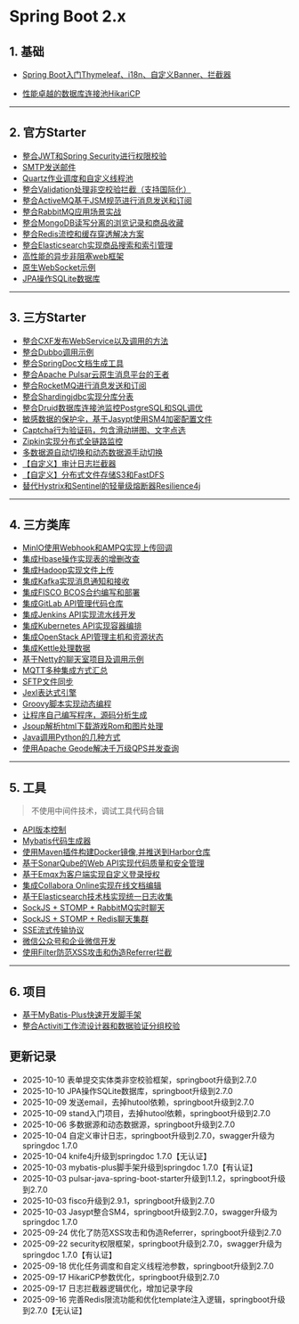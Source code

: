 # Spring Boot 2.x

## 1. 基础

- [Spring Boot入门Thymeleaf、i18n、自定义Banner、拦截器](https://github.com/xzh-net/spring-boot2/tree/main/spring-boot-stand)

- [性能卓越的数据库连接池HikariCP](https://github.com/xzh-net/spring-boot2/tree/main/spring-boot-hikaricp)

---


## 2. 官方Starter

- [整合JWT和Spring Security进行权限校验](https://github.com/xzh-net/spring-boot2/tree/main/spring-boot-security)
- [SMTP发送邮件](https://github.com/xzh-net/spring-boot2/tree/main/spring-boot-email)
- [Quartz作业调度和自定义线程池](https://github.com/xzh-net/spring-boot2/tree/main/spring-boot-quartz)
- [整合Validation处理非空校验拦截（支持国际化）](https://github.com/xzh-net/spring-boot2/tree/main/spring-boot-validation)
- [整合ActiveMQ基于JSM规范进行消息发送和订阅](https://github.com/xzh-net/spring-boot2/tree/main/spring-boot-jms)
- [整合RabbitMQ应用场景实战](https://github.com/xzh-net/spring-boot2/tree/main/spring-boot-rabbitmq)
- [整合MongoDB读写分离的浏览记录和商品收藏](https://github.com/xzh-net/spring-boot2/tree/main/spring-boot-mongo)
- [整合Redis流控和缓存穿透解决方案](https://github.com/xzh-net/spring-boot2/tree/main/spring-boot-redis)
- [整合Elasticsearch实现商品搜索和索引管理](https://github.com/xzh-net/spring-boot2/tree/main/spring-boot-elasticsearch)
- [高性能的异步非阻塞web框架](https://github.com/xzh-net/spring-boot2/tree/main/spring-boot-webflux)
- [原生WebSocket示例](https://github.com/xzh-net/spring-boot2/tree/main/spring-boot-websocket)
- [JPA操作SQLite数据库](https://github.com/xzh-net/spring-boot2/tree/main/spring-boot-sqlite)

---

## 3. 三方Starter

- [整合CXF发布WebService以及调用的方法](https://github.com/xzh-net/spring-boot2/tree/main/spring-boot-cxf)
- [整合Dubbo调用示例](https://github.com/xzh-net/spring-boot2/tree/main/spring-boot-dubbo)
- [整合SpringDoc文档生成工具](https://github.com/xzh-net/spring-boot2/tree/main/spring-boot-springdoc)
- [整合Apache Pulsar云原生消息平台的王者](https://github.com/xzh-net/spring-boot2/tree/main/spring-boot-pulsar)
- [整合RocketMQ进行消息发送和订阅](https://github.com/xzh-net/spring-boot2/tree/main/spring-boot-rocketmq)
- [整合Shardingjdbc实现分库分表](https://github.com/xzh-net/spring-boot2/tree/main/spring-boot-sharding-jdbc)
- [整合Druid数据库连接池监控PostgreSQL和SQL调优](https://github.com/xzh-net/spring-boot2/tree/main/spring-boot-pg-jmeter)
- [敏感数据的保护伞，基于Jasypt使用SM4加密配置文件](https://github.com/xzh-net/spring-boot2/tree/main/spring-boot-jasypt)
- [Captcha行为验证码，包含滑动拼图、文字点选](https://github.com/xzh-net/spring-boot2/tree/main/spring-boot-captcha)
- [Zipkin实现分布式全链路监控](https://github.com/xzh-net/spring-boot2/tree/main/spring-boot-zipkin)
- [多数据源自动切换和动态数据源手动切换](https://github.com/xzh-net/spring-boot2/tree/main/spring-boot-datasource)
- [【自定义】审计日志拦截器](https://github.com/xzh-net/spring-boot2/tree/main/spring-boot-log)
- [【自定义】分布式文件存储S3和FastDFS](https://github.com/xzh-net/spring-boot2/tree/main/spring-boot-oss-starter)
- [替代Hystrix和Sentinel的轻量级熔断器Resilience4j](https://github.com/xzh-net/spring-boot2/tree/main/spring-boot-resilience4j)

---

## 4. 三方类库

- [MinIO使用Webhook和AMPQ实现上传回调](https://github.com/xzh-net/spring-boot2/tree/main/spring-boot-minio)
- [集成Hbase操作实现表的增删改查](https://github.com/xzh-net/spring-boot2/tree/main/spring-boot-hbase)
- [集成Hadoop实现文件上传](https://github.com/xzh-net/spring-boot2/tree/main/spring-boot-hdfs)
- [集成Kafka实现消息通知和接收](https://github.com/xzh-net/spring-boot2/tree/main/spring-boot-kafka)
- [集成FISCO BCOS合约编写和部署](https://github.com/xzh-net/spring-boot2/tree/main/spring-boot-fisco)
- [集成GitLab API管理代码仓库](https://github.com/xzh-net/spring-boot2/tree/main/spring-boot-gitlab)
- [集成Jenkins API实现流水线开发](https://github.com/xzh-net/spring-boot2/tree/main/spring-boot-jenkins)
- [集成Kubernetes API实现容器编排](https://github.com/xzh-net/spring-boot2/tree/main/spring-boot-k8s)
- [集成OpenStack API管理主机和资源状态](https://github.com/xzh-net/spring-boot2/tree/main/spring-boot-openstack)
- [集成Kettle处理数据](https://github.com/xzh-net/spring-boot2/tree/main/spring-boot-etl)
- [基于Netty的聊天室项目及调用示例](https://github.com/xzh-net/spring-boot2/tree/main/spring-boot-netty)
- [MQTT多种集成方式汇总](https://github.com/xzh-net/spring-boot2/tree/main/spring-boot-mqtt)
- [SFTP文件同步](https://github.com/xzh-net/spring-boot2/tree/main/spring-boot-sftp)
- [Jexl表达式引擎](https://github.com/xzh-net/spring-boot2/tree/main/spring-boot-jexl)
- [Groovy脚本实现动态编程](https://github.com/xzh-net/spring-boot2/tree/main/spring-boot-groovy)
- [让程序自己编写程序，源码分析生成](https://github.com/xzh-net/spring-boot2/tree/main/spring-boot-parser)
- [Jsoup解析html下载游戏Rom和图片处理](https://github.com/xzh-net/spring-boot2/tree/main/spring-boot-winkawaks)
- [Java调用Python的几种方式](https://github.com/xzh-net/spring-boot2/tree/main/spring-boot-python)
- [使用Apache Geode解决千万级QPS并发查询](https://github.com/xzh-net/spring-boot2/tree/main/spring-boot-geode)

---

## 5. 工具

> 不使用中间件技术，调试工具代码合辑

- [API版本控制](https://github.com/xzh-net/spring-boot2/tree/main/spring-boot-api-version)
- [Mybatis代码生成器](https://github.com/xzh-net/spring-boot2/tree/main/spring-boot-generator)
- [使用Maven插件构建Docker镜像,并推送到Harbor仓库](https://github.com/xzh-net/spring-boot2/tree/main/spring-boot-harbor)
- [基于SonarQube的Web API实现代码质量和安全管理](https://github.com/xzh-net/spring-boot2/tree/main/spring-boot-sonar)
- [基于Emqx为客户端实现自定义登录授权](https://github.com/xzh-net/spring-boot2/tree/main/spring-boot-emqx)
- [集成Collabora Online实现在线文档编辑](https://github.com/xzh-net/spring-boot2/tree/main/spring-boot-wopi)
- [基于Elasticsearch技术栈实现统一日志收集](https://github.com/xzh-net/spring-boot2/tree/main/spring-boot-elk)
- [SockJS + STOMP + RabbitMQ实时聊天](https://github.com/xzh-net/spring-boot2/tree/main/spring-boot-sockjs)
- [SockJS + STOMP + Redis聊天集群](https://github.com/xzh-net/spring-boot2/tree/main/spring-boot-sockjs-redis)
- [SSE流式传输协议](https://github.com/xzh-net/spring-boot2/tree/main/spring-boot-sse)
- [微信公众号和企业微信开发](https://github.com/xzh-net/spring-boot2/tree/main/spring-boot-wechat)
- [使用Filter防范XSS攻击和伪造Referrer拦截](https://github.com/xzh-net/spring-boot2/tree/main/spring-boot-xss)

---

## 6. 项目

- [基于MyBatis-Plus快速开发脚手架](https://github.com/xzh-net/spring-boot2/tree/main/spring-boot-mybatis-plus)
- [整合Activiti工作流设计器和数据验证分组校验](https://github.com/xzh-net/spring-boot2/tree/main/spring-boot-activiti)



## 更新记录

- 2025-10-10 表单提交实体类非空校验框架，springboot升级到2.7.0
- 2025-10-10 JPA操作SQLite数据库，springboot升级到2.7.0
- 2025-10-09 发送email，去掉hutool依赖，springboot升级到2.7.0
- 2025-10-09 stand入门项目，去掉hutool依赖，springboot升级到2.7.0
- 2025-10-06 多数据源和动态数据源，springboot升级到2.7.0
- 2025-10-04 自定义审计日志，springboot升级到2.7.0，swagger升级为springdoc 1.7.0
- 2025-10-04 knife4j升级到springdoc 1.7.0【无认证】
- 2025-10-03 mybatis-plus脚手架升级到springdoc 1.7.0【有认证】
- 2025-10-03 pulsar-java-spring-boot-starter升级到1.1.2，springboot升级到2.7.0
- 2025-10-03 fisco升级到2.9.1，springboot升级到2.7.0
- 2025-10-03 Jasypt整合SM4，springboot升级到2.7.0，swagger升级为springdoc 1.7.0
- 2025-09-24 优化了防范XSS攻击和伪造Referrer，springboot升级到2.7.0
- 2025-09-22 security权限框架，springboot升级到2.7.0，swagger升级为springdoc 1.7.0【有认证】
- 2025-09-18 优化任务调度和自定义线程池参数，springboot升级到2.7.0
- 2025-09-17 HikariCP参数优化，springboot升级到2.7.0
- 2025-09-17 日志拦截器逻辑优化，增加记录字段
- 2025-09-16 完善Redis限流功能和优化template注入逻辑，springboot升级到2.7.0【无认证】

